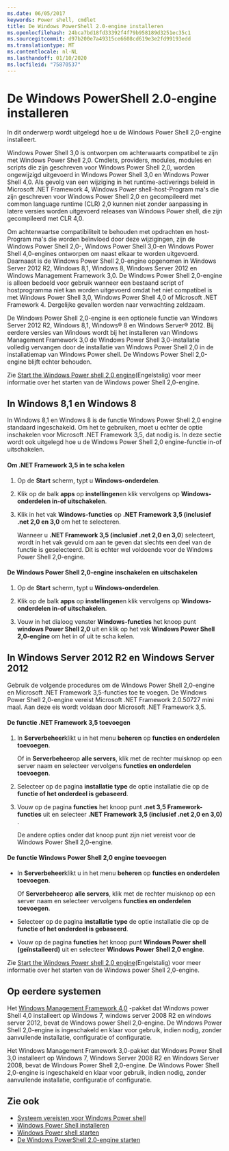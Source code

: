 ```yaml
---
ms.date: 06/05/2017
keywords: Power shell, cmdlet
title: De Windows PowerShell 2.0-engine installeren
ms.openlocfilehash: 24bca7bd18fd33392f4f79b958189d3251ec35c1
ms.sourcegitcommit: d97b200e7a49315ce6608cd619e3e2fd99193edd
ms.translationtype: MT
ms.contentlocale: nl-NL
ms.lasthandoff: 01/10/2020
ms.locfileid: "75870537"
---
```

# <a name="installing-the-windows-powershell-20-engine"></a>De Windows PowerShell 2.0-engine installeren

In dit onderwerp wordt uitgelegd hoe u de Windows Power Shell 2,0-engine installeert.

Windows Power Shell 3,0 is ontworpen om achterwaarts compatibel te zijn met Windows Power Shell 2,0. Cmdlets, providers, modules, modules en scripts die zijn geschreven voor Windows Power Shell 2,0, worden ongewijzigd uitgevoerd in Windows Power Shell 3,0 en Windows Power Shell 4,0. Als gevolg van een wijziging in het runtime-activerings beleid in Microsoft .NET Framework 4, Windows Power shell-host-Program ma's die zijn geschreven voor Windows Power Shell 2,0 en gecompileerd met common language runtime (CLR) 2,0 kunnen niet zonder aanpassing in latere versies worden uitgevoerd releases van Windows Power shell, die zijn gecompileerd met CLR 4,0.

Om achterwaartse compatibiliteit te behouden met opdrachten en host-Program ma's die worden beïnvloed door deze wijzigingen, zijn de Windows Power Shell 2,0-, Windows Power Shell 3,0-en Windows Power Shell 4,0-engines ontworpen om naast elkaar te worden uitgevoerd. Daarnaast is de Windows Power Shell 2,0-engine opgenomen in Windows Server 2012 R2, Windows 8,1, Windows 8, Windows Server 2012 en Windows Management Framework 3,0. De Windows Power Shell 2,0-engine is alleen bedoeld voor gebruik wanneer een bestaand script of hostprogramma niet kan worden uitgevoerd omdat het niet compatibel is met Windows Power Shell 3,0, Windows Power Shell 4,0 of Microsoft .NET Framework 4. Dergelijke gevallen worden naar verwachting zeldzaam.

De Windows Power Shell 2,0-engine is een optionele functie van Windows Server 2012 R2, Windows 8,1, Windows® 8 en Windows Server® 2012. Bij eerdere versies van Windows wordt bij het installeren van Windows Management Framework 3,0 de Windows Power Shell 3,0-installatie volledig vervangen door de installatie van Windows Power Shell 2,0 in de installatiemap van Windows Power shell. De Windows Power Shell 2,0-engine blijft echter behouden.

Zie [Start the Windows Power shell 2,0 engine](../getting-started/Starting-the-Windows-PowerShell-2.0-Engine.md)(Engelstalig) voor meer informatie over het starten van de Windows power Shell 2,0-engine.

## <a name="on-windows-81-and-windows-8"></a>In Windows 8,1 en Windows 8

In Windows 8,1 en Windows 8 is de functie Windows Power Shell 2,0 engine standaard ingeschakeld.
Om het te gebruiken, moet u echter de optie inschakelen voor Microsoft .NET Framework 3,5, dat nodig is. In deze sectie wordt ook uitgelegd hoe u de Windows Power Shell 2,0 engine-functie in-of uitschakelen.

#### <a name="to-turn-on-net-framework-35"></a>Om .NET Framework 3,5 in te scha kelen

1. Op de **Start** scherm, typt u **Windows-onderdelen**.
2. Klik op de balk **apps** op **instellingen**en klik vervolgens op **Windows-onderdelen in-of uitschakelen**.
3. Klik in het vak **Windows-functies** op **.NET Framework 3,5 (inclusief .net 2,0 en 3,0** om het te selecteren.

   Wanneer u **.NET Framework 3,5 (inclusief .net 2,0 en 3,0**) selecteert, wordt in het vak gevuld om aan te geven dat slechts een deel van de functie is geselecteerd. Dit is echter wel voldoende voor de Windows Power Shell 2,0-engine.

#### <a name="to-turn-the-windows-powershell-20-engine-on-and-off"></a>De Windows Power Shell 2,0-engine inschakelen en uitschakelen

1. Op de **Start** scherm, typt u **Windows-onderdelen**.

2. Klik op de balk **apps** op **instellingen**en klik vervolgens op **Windows-onderdelen in-of uitschakelen**.

3. Vouw in het dialoog venster **Windows-functies** het knoop punt **windows Power Shell 2,0** uit en klik op het vak **Windows Power Shell 2,0-engine** om het in of uit te scha kelen.

## <a name="on-windows-server-2012-r2-and-windows-server-2012"></a>In Windows Server 2012 R2 en Windows Server 2012

Gebruik de volgende procedures om de Windows Power Shell 2,0-engine en Microsoft .NET Framework 3,5-functies toe te voegen. De Windows Power Shell 2,0-engine vereist Microsoft .NET Framework 2.0.50727 mini maal. Aan deze eis wordt voldaan door Microsoft .NET Framework 3,5.

#### <a name="to-add-the-net-framework-35-feature"></a>De functie .NET Framework 3,5 toevoegen

1. In **Serverbeheer**klikt u in het menu **beheren** op **functies en onderdelen toevoegen**.

    Of in **Serverbeheer**op **alle servers**, klik met de rechter muisknop op een server naam en selecteer vervolgens **functies en onderdelen toevoegen**.

2. Selecteer op de pagina **installatie type** de optie installatie die op de **functie of het onderdeel is gebaseerd**.

3. Vouw op de pagina **functies** het knoop punt **.net 3,5 Framework-functies** uit en selecteer **.NET Framework 3,5 (inclusief .net 2,0 en 3,0)** .

   De andere opties onder dat knoop punt zijn niet vereist voor de Windows Power Shell 2,0-engine.

#### <a name="to-add-the-windows-powershell-20-engine-feature"></a>De functie Windows Power Shell 2,0 engine toevoegen

- In **Serverbeheer**klikt u in het menu **beheren** op **functies en onderdelen toevoegen**.

  Of **Serverbeheer**op **alle servers**, klik met de rechter muisknop op een server naam en selecteer vervolgens **functies en onderdelen toevoegen**.

- Selecteer op de pagina **installatie type** de optie installatie die op de **functie of het onderdeel is gebaseerd**.

- Vouw op de pagina **functies** het knoop punt **Windows Power shell (geïnstalleerd)** uit en selecteer **Windows Power Shell 2,0 engine**.

Zie [Start the Windows Power shell 2,0 engine](../getting-started/Starting-the-Windows-PowerShell-2.0-Engine.md)(Engelstalig) voor meer informatie over het starten van de Windows power Shell 2,0-engine.

## <a name="on-earlier-systems"></a>Op eerdere systemen

Het [Windows Management Framework 4,0](https://go.microsoft.com/fwlink/?LinkID=293881) -pakket dat Windows power Shell 4,0 installeert op Windows 7, windows server 2008 R2 en windows server 2012, bevat de Windows power Shell 2,0-engine. De Windows Power Shell 2,0-engine is ingeschakeld en klaar voor gebruik, indien nodig, zonder aanvullende installatie, configuratie of configuratie.

Het Windows Management Framework 3,0-pakket dat Windows Power Shell 3,0 installeert op Windows 7, Windows Server 2008 R2 en Windows Server 2008, bevat de Windows Power Shell 2,0-engine. De Windows Power Shell 2,0-engine is ingeschakeld en klaar voor gebruik, indien nodig, zonder aanvullende installatie, configuratie of configuratie.

## <a name="see-also"></a>Zie ook

- [Systeem vereisten voor Windows Power shell](Windows-PowerShell-System-Requirements.md)
- [Windows Power Shell installeren](Installing-Windows-PowerShell.md)
- [Windows Power shell starten](/previous-versions/ms714415(v=vs.85))
- [De Windows PowerShell 2.0-engine starten](../getting-started/Starting-the-Windows-PowerShell-2.0-Engine.md)
